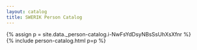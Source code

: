 ```yaml
---
layout: catalog
title: SWERIK Person Catalog
---
```

{% assign p = site.data._person-catalog.i-NwFsYdDsyNBsSsUhXsXfnr %}
{% include person-catalog.html p=p %}

